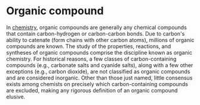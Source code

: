 # Organic compound
In [chemistry](/wiki/Chemistry), organic compounds are generally any chemical compounds that contain carbon-hydrogen or carbon-carbon bonds. Due to carbon's ability to catenate (form chains with other carbon atoms), millions of organic compounds are known. The study of the properties, reactions, and syntheses of organic compounds comprise the discipline known as organic chemistry. For historical reasons, a few classes of carbon-containing compounds (e.g., carbonate salts and cyanide salts), along with a few other exceptions (e.g., carbon dioxide), are not classified as organic compounds and are considered inorganic. Other than those just named, little consensus exists among chemists on precisely which carbon-containing compounds are excluded, making any rigorous definition of an organic compound elusive.